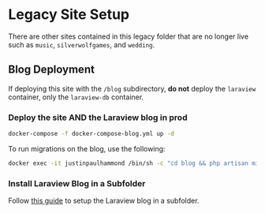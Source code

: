 # Legacy Site Setup

There are other sites contained in this legacy folder that are no longer live such as `music`, `silverwolfgames`, and `wedding`.

## Blog Deployment

If deploying this site with the `/blog` subdirectory, **do not** deploy the `laraview` container, only the `laraview-db` container.

### Deploy the site AND the Laraview blog in prod

```bash
docker-compose -f docker-compose-blog.yml up -d
```

To run migrations on the blog, use the following:

```bash
docker exec -it justinpaulhammond /bin/sh -c "cd blog && php artisan migrate"
```

### Install Laraview Blog in a Subfolder

Follow [this guide](https://serversforhackers.com/c/nginx-php-in-subdirectory) to setup the Laraview blog in a subfolder.
